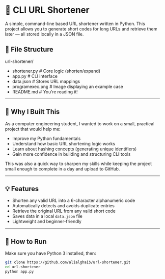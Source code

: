 # 🔗 CLI URL Shortener

A simple, command-line based URL shortener written in Python. This project allows you to generate short codes for long URLs and retrieve them later — all stored locally in a JSON file.

## 📁 File Structure

url-shortener/
- shortener.py # Core logic (shorten/expand)
- app.py # CLI interface
- data.json # Stores URL mappings
- programexec.png # Image displaying an example case
- README.md # You're reading it!

---

## 🧠 Why I Built This

As a computer engineering student, I wanted to work on a small, practical project that would help me:

- Improve my Python fundamentals
- Understand how basic URL shortening logic works
- Learn about hashing concepts (generating unique identifiers)
- Gain more confidence in building and structuring CLI tools

This was also a quick way to sharpen my skills while keeping the project small enough to complete in a day and upload to GitHub.

---

## 💡 Features

- Shorten any valid URL into a 6-character alphanumeric code
- Automatically detects and avoids duplicate entries
- Retrieve the original URL from any valid short code
- Saves data in a local `data.json` file
- Lightweight and beginner-friendly

---

## 🚀 How to Run

Make sure you have Python 3 installed, then:

```bash
git clone https://github.com/alialghaib/url-shortener.git
cd url-shortener
python app.py
